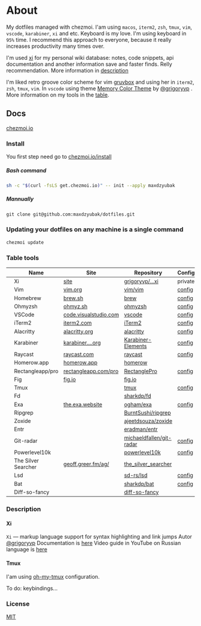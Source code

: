 # About

My dotfiles managed with chezmoi. I'am using `macos`, `iterm2`, `zsh`, `tmux`, `vim`, `vscode`, `karabiner`, `xi` and etc. Keyboard is my love. I'm using keyboard in `95%` time.  I recommend this approach to everyone, because it really increases productivity many times over.

I'm used [xi](https://github.com/grigoryvp/vscode-language-xi) for my personal wiki database: notes, code snippets, api documentation and another information save and faster finds. Relly recommendation. More information in [description](https://github.com/maxdzyubak/dotfiles#xi)

I'm liked retro groove color scheme for vim [gruvbox](https://github.com/morhetz/gruvbox) and using her in `iterm2`, `zsh`, `tmux`, `vim`. In `vscode` using theme [Memory Color Theme](https://marketplace.visualstudio.com/items?itemName=grigoryvp.memory-theme) by [@grigoryvp](https://github.com/grigoryvp) . More information on my tools in the [table](https://github.com/maxdzyubak/dotfiles#table-tools).

## Docs

[chezmoi.io](https://chezmoi.io/)

### Install

You first step need go to [chezmoi.io/install](https://www.chezmoi.io/install/)

##### Bash command
```bash
sh -c "$(curl -fsLS get.chezmoi.io)" -- init --apply maxdzyubak
```

##### Mannually
```
git clone git@github.com:maxdzyubak/dotfiles.git
```

### Updating your dotfiles on any machine is a single command

```bash
chezmoi update
```

### Table tools

| | Name | Site | Repository | Config | Description |
| --- | --- | --- | --- | --- | ---   |
|![xi logo](assets/img/xi.svg) | Xi | [site](https://marketplace.visualstudio.com/items?itemName=grigoryvp.language-xi) | [grigoryvp/...xi](https://github.com/grigoryvp/vscode-language-xi)  | private | [description](https://github.com/maxdzyubak/dotfiles#xi) |
|![vim logo](assets/img/vim.svg)| Vim |[vim.org](https://www.vim.org/)| [vim/vim](https://github.com/vim/vim) | [config](https://github.com/maxdzyubak/dotfiles/tree/main/dot_vim) | |
|![brew logo](assets/img/brew.svg)| Homebrew | [brew.sh](https://brew.sh/]) | [brew](https://github.com/Homebrew/brew) | [config](https://github.com/maxdzyubak/dotfiles/blob/main/Brewfile) | |
|![oh my zsh logo](assets/img/ohmyzsh.svg)| Ohmyzsh | [ohmyz.sh](https://ohmyz.sh/) | [ohmyzsh](https://github.com/ohmyzsh/ohmyzsh) | [config](https://github.com/maxdzyubak/dotfiles/blob/main/dot_zshrc) | |
|![vscode logo](assets/img/vscode.svg)| VSCode | [code.visualstudio.com](https://code.visualstudio.com/) | [vscode](https://github.com/Microsoft/vscode/) | [config](https://github.com/maxdzyubak/dotfiles/tree/main/private_Library/private_Application%20Support/private_Code/User) | |
|![iterm2 logo](assets/img/iterm2.svg)| iTerm2 | [iterm2.com](https://iterm2.com/) | [iTerm2](https://github.com/gnachman/iTerm2) | [config](https://github.com/maxdzyubak/dotfiles/tree/main/iterm2) | |
|![alacritty logo](assets/img/alacritty-logo.svg)| Alacritty | [alacritty.org](https://alacritty.org/) | [alacritty](https://github.com/alacritty/alacritty) | [config](https://github.com/maxdzyubak/dotfiles/blob/main/dot_config/alacritty/alacritty.yml) | |
|![karabiner logo](assets/img/karabiner.svg)| Karabiner | [karabiner....org](https://karabiner-elements.pqrs.org/) | [Karabiner-Elements](https://github.com/pqrs-org/Karabiner-Elements) | [config](https://github.com/maxdzyubak/dotfiles/blob/main/dot_config/private_karabiner/private_karabiner.json) | |
|![raycast logo](assets/img/raycast.svg)| Raycast | [raycast.com](https://www.raycast.com/) | [raycast](https://github.com/raycast) | [config](https://github.com/maxdzyubak/dotfiles/tree/main/dot_config/raycast) | |
|![homerow logo](assets/img/homerow.svg)| Homerow.app | [homerow.app](https://www.homerow.app/) | [homerow](https://github.com/dexterleng/homerow) | |
|![rectanglepro logo](assets/img/rectanglepro.svg)| Rectangleapp/pro | [rectangleapp.com/pro](https://rectangleapp.com/pro) | [RectanglePro](https://github.com/rxhanson/RectanglePro-Community) | [config](https://github.com/maxdzyubak/dotfiles/blob/main/dot_config/RectangleProConfig.json) | |
|![fig logo](assets/img/fig.svg)| Fig | [fig.io](https://fig.io/) | [fig.io](https://github.com/withfig) |  | |
|| Tmux | | [tmux](https://github.com/tmux/tmux) | [config](https://github.com/maxdzyubak/dotfiles/blob/main/dot_config/tmux/tmux.conf.local) | [description](https://github.com/maxdzyubak/dotfiles#tmux) |
|| Fd | | [sharkdp/fd](https://github.com/sharkdp/fd) | | |
|| Exa | [the.exa.website](https://the.exa.website/) | [ogham/exa](https://github.com/ogham/exa) | [config](https://github.com/maxdzyubak/dotfiles/blob/main/dot_zshrc) | |
|| Ripgrep | | [BurntSushi/ripgrep](https://github.com/BurntSushi/ripgrep) | | |
|| Zoxide | | [ajeetdsouza/zoxide](https://github.com/ajeetdsouza/zoxide) | | |
|| Entr | | [eradman/entr](https://github.com/eradman/entr) | | |
|| Git-radar | | [michaeldfallen/git-radar](https://github.com/michaeldfallen/git-radar) | [config](https://github.com/maxdzyubak/dotfiles/blob/main/dot_zshrc#L89) | |
|| Powerlevel10k |  | [powerlevel10k](https://github.com/romkatv/powerlevel10k) | [config](https://github.com/maxdzyubak/dotfiles/blob/main/dot_p10k.zsh) | |
|| The Silver Searcher | [geoff.greer.fm/ag/](https://geoff.greer.fm/ag/) | [the_silver_searcher](https://github.com/ggreer/the_silver_searcher) | | |
|| Lsd |  | [sd-rs/lsd](https://github.com/lsd-rs/lsd) | [config](https://github.com/maxdzyubak/dotfiles/blob/main/dot_zshrc) | |
|| Bat |  | [sharkdp/bat](https://github.com/sharkdp/bat) | [config](https://github.com/maxdzyubak/dotfiles/blob/main/dot_zshrc) | |
|| Diff-so-fancy |  | [diff-so-fancy](https://github.com/so-fancy/diff-so-fancy) | | |

### Description

#### Xi

`Xi` — markup language support for syntax highlighting and link jumps
Autor [@grigoryvp](https://github.com/grigoryvp)
Documentation is [here](https://github.com/grigoryvp/vscode-language-xi)
Video guide in YouTube on Russian language is [here](https://youtu.be/q4Ftg63diDs)

#### Tmux

I'am using [oh-my-tmux](https://github.com/gpakosz/.tmux) configuration.

To do: keybindings...

### License

[MIT](https://opensource.org/license/mit/)
